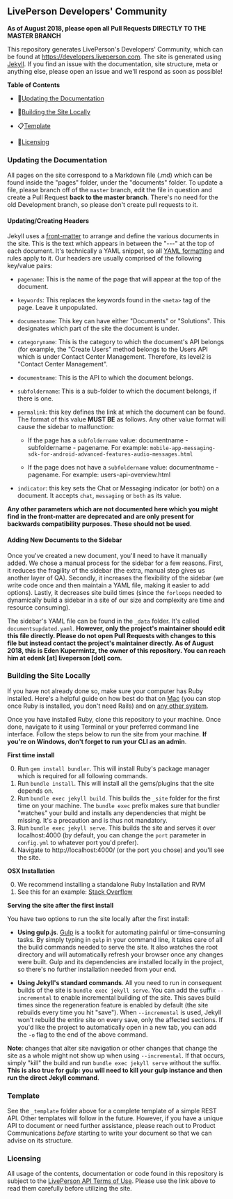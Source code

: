 ## LivePerson Developers' Community

**As of August 2018, please open all Pull Requests DIRECTLY TO THE MASTER BRANCH**

This repository generates LivePerson's Developers' Community, which can be found at https://developers.liveperson.com. The site is generated using [Jekyll](https://jekyllrb.com/). If you find an issue with the documentation, site structure, meta or anything else, please open an issue and we'll respond as soon as possible!

**Table of Contents**

* :satellite:[Updating the Documentation](https://github.com/LivePersonInc/developers-community#updating-the-documentation)

* :hammer:[Building the Site Locally](https://github.com/LivePersonInc/developers-community#building-the-site-locally)

* :clipboard:[Template](https://github.com/LivePersonInc/developers-community#template)

* :scroll:[Licensing](https://github.com/LivePersonInc/developers-community#licensing)

### Updating the Documentation

All pages on the site correspond to a Markdown file (.md) which can be found inside the "pages" folder, under the "documents" folder. To update a file, please branch off of the `master` branch, edit the file in question and create a Pull Request **back to the master branch**. There's no need for the old Development branch, so please don't create pull requests to it.

#### Updating/Creating Headers

Jekyll uses a [front-matter](https://jekyllrb.com/docs/frontmatter/) to arrange and define the various documents in the site. This is the text which appears in between the "---" at the top of each document. It's technically a YAML snippet, so all [YAML formatting](http://www.yamllint.com/) and rules apply to it. Our headers are usually comprised of the following key/value pairs:

* `pagename`: This is the name of the page that will appear at the top of the document.

* `keywords`: This replaces the keywords found in the `<meta>` tag of the page. Leave it unpopulated.

* `documentname`: This key can have either "Documents" or "Solutions". This designates which part of the site the document is under.

* `categoryname`: This is the category to which the document's API belongs (for example, the "Create Users" method belongs to the Users API which is under Contact Center Management. Therefore, its level2 is "Contact Center Management".

* `documentname`: This is the API to which the document belongs.

* `subfoldername`: This is a sub-folder to which the document belongs, if there is one.

* `permalink`: this key defines the link at which the document can be found. The format of this value **MUST BE** as follows. Any other value format will cause the sidebar to malfunction:

  * If the page has a `subfoldername` value: documentname - subfoldername - pagename. For example: `mobile-app-messaging-sdk-for-android-advanced-features-audio-messages.html`

  * If the page does not have a `subfoldername` value: documentname - pagename. For example: users-api-overview.html

* `indicator`: this key sets the Chat or Messaging indicator (or both) on a document. It accepts `chat`, `messaging` or `both` as its value.

**Any other parameters which are not documented here which you might find in the front-matter are deprecated and are only present for backwards compatibility purposes. These should not be used**.


#### Adding New Documents to the Sidebar

Once you've created a new document, you'll need to have it manually added. We chose a manual process for the sidebar for a few reasons. First, it reduces the fragility of the sidebar (the extra, manual step gives us another layer of QA). Secondly, it increases the flexibility of the sidebar (we write code once and then maintain a YAML file, making it easier to add options). Lastly, it decreases site build times (since the `forloops` needed to dynamically build a sidebar in a site of our size and complexity are time and resource consuming).

The sidebar's YAML file can be found in the `_data` folder. It's called `documentsupdated.yaml`. **However, only the project's maintainer should edit this file directly. Please do not open Pull Requests with changes to this file but instead contact the project's maintainer directly. As of August 2018, this is Eden Kupermintz, the owner of this repository. You can reach him at edenk [at] liveperson [dot] com.**

### Building the Site Locally

If you have not already done so, make sure your computer has Ruby installed. Here's a helpful guide on how best do that on [Mac](http://railsapps.github.io/installrubyonrails-mac.html) (you can stop once Ruby is installed, you don't need Rails) and on [any other system](https://www.ruby-lang.org/en/documentation/installation/).

Once you have installed Ruby, clone this repository to your machine. Once done, navigate to it using Terminal or your preferred command line interface. Follow the steps below to run the site from your machine. **If you're on Windows, don't forget to run your CLI as an admin**.

**First time install**

0. Run `gem install bundler`. This will install Ruby's package manager which is required for all following commands.
1. Run `bundle install`. This will install all the gems/plugins that the site depends on.
2. Run `bundle exec jekyll build`. This builds the `_site` folder for the first time on your machine. The `bundle exec` prefix makes sure that bundler "watches" your build and installs any dependencies that might be missing. It's a precaution and is thus not mandatory.
3. Run `bundle exec jekyll serve`. This builds the site and serves it over localhost:4000 (by default, you can change the `port` parameter in `config.yml` to whatever port you'd prefer).
4. Navigate to http://localhost:4000/ (or the port you chose) and you'll see the site.

**OSX Installation**

0. We recommend installing a standalone Ruby Installation and RVM
1. See this for an example: [Stack Overflow](https://stackoverflow.com/questions/39381360/how-do-i-install-ruby-gems-on-mac)


**Serving the site after the first install**

You have two options to run the site locally after the first install:

* **Using gulp.js**. [Gulp](https://gulpjs.com/) is a toolkit for automating painful or time-consuming tasks. By simply typing in `gulp` in your command line, it takes care of all the build commands needed to serve the site. It also watches the root directory and will automatically refresh your browser once any changes were built. Gulp and its dependencies are installed locally in the project, so there's no further installation needed from your end.

* **Using Jekyll's standard commands**. All you need to run in consequent builds of the site is `bundle exec jekyll serve`. You can add the suffix `--incremental` to enable incremental building of the site. This saves build times since the regeneration feature is enabled by default (the site rebuilds every time you hit "save"). When `--incremental` is used, Jekyll won't rebuild the entire site on every save, only the affected sections. If you'd like the project to automatically open in a new tab, you can add the `-o` flag to the end of the above command.

**Note**: changes that alter site navigation or other changes that change the site as a whole might not show up when using `--incremental`. If that occurs, simply "kill" the build and run `bundle exec jekyll serve` without the suffix. **This is also true for gulp: you will need to kill your gulp instance and then run the direct Jekyll command**.

### Template

See the `_template` folder above for a complete template of a simple REST API. Other templates will follow in the future. However, if you have a unique API to document or need further assistance, please reach out to Product Communications *before* starting to write your document so that we can advise on its structure.

### Licensing

All usage of the contents, documentation or code found in this repository is subject to the [LivePerson API Terms of Use](https://www.liveperson.com/policies/apitou). Please use the link above to read them carefully before utilizing the site.
